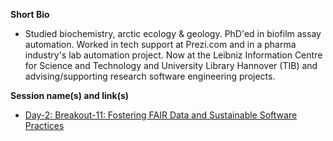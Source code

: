 **Short Bio**

- Studied biochemistry, arctic ecology & geology. PhD'ed in biofilm assay automation. Worked in tech support at Prezi.com and in a pharma industry's lab automation project. Now at the Leibniz Information Centre for Science and Technology and University Library Hannover (TIB) and advising/supporting research software engineering projects.

**Session name(s) and link(s)**

- [Day-2: Breakout-11: Fostering FAIR Data and Sustainable Software Practices](https://github.com/carpentries/carpentrycon/tree/master/Sessions/2018-05-31/11-Breakout-11-Fostering-FAIR-Data-And-Sustainable-Software-Practices)

